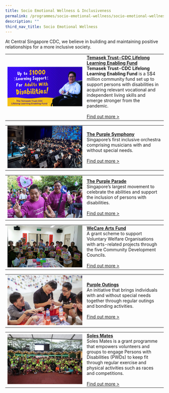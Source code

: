 ```yaml
---
title: Socio Emotional Wellness & Inclusiveness
permalink: /programmes/socio-emotional-wellness/socio-emotional-wellness-inclusiveness/
description: ""
third_nav_title: Socio Emotional Wellness
---
```

At Central Singapore CDC, we believe in building and maintaining positive relationships for a more inclusive society.

<table border="0" width="100%">
	<tbody><tr>
		<td width="50%">
			<img src="/images/Programmes/tt-cdc-web-banner-2481-x-1301.jpg">
		</td>
		<td width="50%">
			<a href="https://www.sgenable.sg/your-first-stop/training-consultancy/enabling-academy/training/persons-with-disabilities/temasek-trust-cdc-lifelong-learning-enabling-fund"><b>Temasek Trust-CDC Lifelong Learning Enabling Fund</b></a><br>
				<b>Temasek Trust-CDC Lifelong Learning Enabling Fund</b>&nbsp;is a S$4 million community fund set up to support persons with disabilities in acquiring relevant vocational and independent living skills and emerge stronger from the pandemic.
			<br><br><a href="https://www.sgenable.sg/your-first-stop/training-consultancy/enabling-academy/training/persons-with-disabilities/temasek-trust-cdc-lifelong-learning-enabling-fund">Find out more &gt;</a>
		</td>
	</tr>
</tbody></table>

<table border="0" width="100%">
	<tbody><tr>
		<td width="50%">
			<img src="/images/Programmes/tps-main.jpg">
		</td>
		<td width="50%">
			<a href="/programmes/socio-emotional-wellness/the-purple-symphony"><b>The Purple Symphony</b></a><br>
Singapore’s first inclusive orchestra comprising musicians with and without special needs.
			<br><br><a href="/programmes/socio-emotional-wellness/the-purple-symphony">Find out more &gt;</a>
		</td>
	</tr>
</tbody></table>

<table border="0" width="100%">
	<tbody><tr>
		<td width="50%">
			<img src="/images/Programmes/purple-parade-main-image43b225c81b0c43559ef1dc15cbcee737.jpg">
		</td>
		<td width="50%">
			<a href="/programmes/socio-emotional-wellness/purple-parade"><b>The Purple Parade</b></a><br>
Singapore’s largest movement to celebrate the abilities and support the inclusion of persons with disabilities. 
			<br><br><a href="/programmes/socio-emotional-wellness/purple-parade">Find out more &gt;</a>
		</td>
	</tr>
</tbody></table>

<table border="0" width="100%">
	<tbody><tr>
		<td width="50%">
			<img src="/images/Programmes/5c2d0c2b-7e49-4877-9f6c-54aacd57718a_wecare-art-fund-main-pic.jpg">
		</td>
		<td width="50%">
			<a href="/programmes/socio-emotional-wellness/wecare-arts-fund"><b>WeCare Arts Fund</b></a><br>
A grant scheme to support Voluntary Welfare Organisations with arts-related projects through the five Community Development Councils.
			<br><br><a href="/programmes/socio-emotional-wellness/wecare-arts-fund">Find out more &gt;</a>
		</td>
	</tr>
</tbody></table>

<table border="0" width="100%">
	<tbody><tr>
		<td width="50%">
			<img src="/images/Programmes/purple-outings-2.jpg">
		</td>
		<td width="50%">
			<a href="/programmes/socio-emotional-wellness/purple-outings"><b>Purple Outings</b></a><br>
An initiative that brings individuals with and without special needs together through regular outings and bonding activities.
			<br><br><a href="/programmes/socio-emotional-wellness/purple-outings">Find out more &gt;</a>
		</td>
	</tr>
</tbody></table>

<table border="0" width="100%">
	<tbody><tr>
		<td width="50%">
			<img src="/images/Programmes/solemates.jpg">
		</td>
		<td width="50%">
			<a href="/programmes/socio-emotional-wellness/solemates"><b>Soles Mates</b></a><br>
Soles Mates is a grant programme that empowers volunteers and groups to engage Persons with Disabilities (PWDs) to keep fit through regular exercise and physical activities such as races and competitions. 
			<br><br><a href="/programmes/Socio-Emotional-Wellness/solemates">Find out more &gt;</a>
		</td>
	</tr>
</tbody></table>